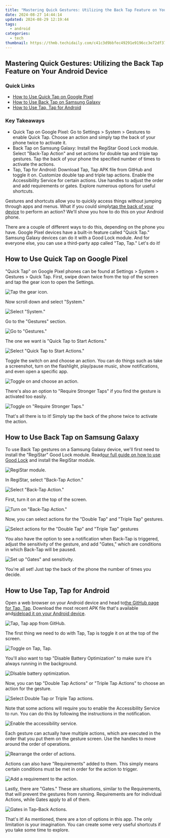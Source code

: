 ```yaml
---
title: "Mastering Quick Gestures: Utilizing the Back Tap Feature on Your Android Device"
date: 2024-08-27 14:44:14
updated: 2024-08-29 12:19:44
tags:
  - android
categories:
  - tech
thumbnail: https://thmb.techidaily.com/c41c3d9bbfec49291e9196cc3e72df37d6e282bd9d98e3aaf4362ec3bb162d5f.jpg
---
```


## Mastering Quick Gestures: Utilizing the Back Tap Feature on Your Android Device

### Quick Links

* [How to Use Quick Tap on Google Pixel](https://ai-driven-video-production.techidaily.com/updated-in-2024-avi-file-joiner-top-10-free-and-easy-to-use-software-options/)
* [How to Use Back Tap on Samsung Galaxy](https://android-location-track.techidaily.com/how-to-intercept-text-messages-on-xiaomi-redmi-note-12t-pro-drfone-by-drfone-virtual-android/)
* [How to Use Tap, Tap for Android](https://change-location.techidaily.com/in-2024-ultimate-guide-to-get-the-meltan-box-pokemon-go-for-vivo-y36i-drfone-by-drfone-virtual-android/)

### Key Takeaways

* Quick Tap on Google Pixel: Go to Settings > System > Gestures to enable Quick Tap. Choose an action and simply tap the back of your phone twice to activate it.
* Back Tap on Samsung Galaxy: Install the RegiStar Good Lock module. Select "Back-Tap Action" and set actions for double tap and triple tap gestures. Tap the back of your phone the specified number of times to activate the actions.
* Tap, Tap for Android: Download Tap, Tap APK file from GitHub and toggle it on. Customize double tap and triple tap actions. Enable the Accessibility Service for certain actions. Use handles to adjust the order and add requirements or gates. Explore numerous options for useful shortcuts.

 Gestures and shortcuts allow you to quickly access things without jumping through apps and menus. What if you could simply[tap the back of your device](https://ai-live-streaming.techidaily.com/updated-in-2024-10-free-football-streaming-sites-to-bookmark/) to perform an action? We'll show you how to do this on your Android phone.

 There are a couple of different ways to do this, depending on the phone you have. Google Pixel devices have a built-in feature called "Quick Tap." Samsung Galaxy devices can do it with a Good Lock module. And for everyone else, you can use a third-party app called "Tap, Tap." Let's do it!

## **How to Use Quick Tap on Google Pixel** 

 "Quick Tap" on Google Pixel phones can be found at Settings > System > Gestures > Quick Tap. First, swipe down twice from the top of the screen and tap the gear icon to open the Settings.

![Tap the gear icon.](https://static1.howtogeekimages.com/wordpress/wp-content/uploads/2023/08/screenshot_20230824-163306-1.png) 

 Now scroll down and select "System."

![Select "System."](https://static1.howtogeekimages.com/wordpress/wp-content/uploads/2023/09/screenshot_20230911-110042.png) 

 Go to the "Gestures" section.

![Go to "Gestures."](https://static1.howtogeekimages.com/wordpress/wp-content/uploads/2023/09/screenshot_20230911-110045.png) 

 The one we want is "Quick Tap to Start Actions."

![Select "Quick Tap to Start Actions."](https://static1.howtogeekimages.com/wordpress/wp-content/uploads/2023/09/screenshot_20230911-110048.png) 

 Toggle the switch on and choose an action. You can do things such as take a screenshot, turn on the flashlight, play/pause music, show notifications, and even open a specific app.

![Toggle on and choose an action.](https://static1.howtogeekimages.com/wordpress/wp-content/uploads/2023/09/screenshot_20230911-110058.png) 

 There's also an option to "Require Stronger Taps" if you find the gesture is activated too easily.

![Toggle on "Require Stronger Taps."](https://static1.howtogeekimages.com/wordpress/wp-content/uploads/2023/09/2023-09-11_14-49-18.png) 

 That's all there is to it! Simply tap the back of the phone twice to activate the action.

## **How to Use Back Tap on Samsung Galaxy** 

 To use Back Tap gestures on a Samsung Galaxy device, we'll first need to install the "RegiStar" Good Lock module. Read[our full guide on how to use Good Lock](https://extra-skills.techidaily.com/in-2024-metaverse-mastery-rapidly-assemble-your-digital-self/) and install the RegiStar module.

![RegiStar module.](https://static1.howtogeekimages.com/wordpress/wp-content/uploads/2023/09/screenshot_20230911_111606_good-lock.jpg) 

 In RegiStar, select "Back-Tap Action."

![Select "Back-Tap Action."](https://static1.howtogeekimages.com/wordpress/wp-content/uploads/2023/09/screenshot_20230911_111616_registar.jpg) 

 First, turn it on at the top of the screen.

![Turn on "Back-Tap Action."](https://static1.howtogeekimages.com/wordpress/wp-content/uploads/2023/09/screenshot_20230911_111745_registar.jpg) 

 Now, you can select actions for the "Double Tap" and "Triple Tap" gestures.

![Select actions for the "Double Tap" and "Triple Tap" gestures](https://static1.howtogeekimages.com/wordpress/wp-content/uploads/2023/09/screenshot_20230911_111718_registar.jpg) 

 You also have the option to see a notification when Back-Tap is triggered, adjust the sensitivity of the gesture, and add "Gates," which are conditions in which Back-Tap will be paused.

![Set up "Gates" and sensitivity.](https://static1.howtogeekimages.com/wordpress/wp-content/uploads/2023/09/2023-09-11_13-51-53.jpg) 

 You're all set! Just tap the back of the phone the number of times you decide.

## **How to Use Tap, Tap for Android** 

 Open a web browser on your Android device and head to[the GitHub page for Tap, Tap](https://github.com/KieronQuinn/TapTap). Download the most recent APK file that's available and[sideload it on your Android device](https://facebook-video-content.techidaily.com/updated-unlock-premium-quality-streaming-on-the-worlds-largest-network/).

![Tap, Tap app from GitHub.](https://static1.howtogeekimages.com/wordpress/wp-content/uploads/2023/09/screenshot_20230911_112146_edge.jpg) 

 The first thing we need to do with Tap, Tap is toggle it on at the top of the screen.

![Toggle on Tap, Tap.](https://static1.howtogeekimages.com/wordpress/wp-content/uploads/2023/09/screenshot_20230911_130424_tap-tap.jpg) 

 You'll also want to tap "Disable Battery Optimization" to make sure it's always running in the background.

![DIsable battery optimization.](https://static1.howtogeekimages.com/wordpress/wp-content/uploads/2023/09/screenshot_20230911_130255_tap-tap.jpg) 

 Now, you can tap "Double Tap Actions" or "Triple Tap Actions" to choose an action for the gesture.

![Select Double Tap or Triple Tap actions.](https://static1.howtogeekimages.com/wordpress/wp-content/uploads/2023/09/screenshot_20230911_130424_tap-tapa.jpg) 

 Note that some actions will require you to enable the Accessibility Service to run. You can do this by following the instructions in the notification.

![Enable the accessibility service.](https://static1.howtogeekimages.com/wordpress/wp-content/uploads/2023/09/screenshot_20230911_130551_settings.jpg) 

 Each gesture can actually have multiple actions, which are executed in the order that you put them on the gesture screen. Use the handles to move around the order of operations.

![Rearrange the order of actions.](https://static1.howtogeekimages.com/wordpress/wp-content/uploads/2023/09/screenshot_20230911_130831_tap-tap.jpg) 

 Actions can also have "Requirements" added to them. This simply means certain conditions must be met in order for the action to trigger.

![Add a requirement to the action.](https://static1.howtogeekimages.com/wordpress/wp-content/uploads/2023/09/2023-09-11_14-53-43.jpg) 

 Lastly, there are "Gates." These are situations, similar to the Requirements, that will prevent the gestures from running. Requirements are for individual Actions, while Gates apply to all of them.

![Gates in Tap-Back Actions.](https://static1.howtogeekimages.com/wordpress/wp-content/uploads/2023/09/screenshot_20230911_130341_tap-tap.jpg) 

 That's it! As mentioned, there are a ton of options in this app. The only limitation is your imagination. You can create some very useful shortcuts if you take some time to explore.

<ins class="adsbygoogle"
     style="display:block"
     data-ad-format="autorelaxed"
     data-ad-client="ca-pub-7571918770474297"
     data-ad-slot="1223367746"></ins>



<ins class="adsbygoogle"
     style="display:block"
     data-ad-client="ca-pub-7571918770474297"
     data-ad-slot="8358498916"
     data-ad-format="auto"
     data-full-width-responsive="true"></ins>
